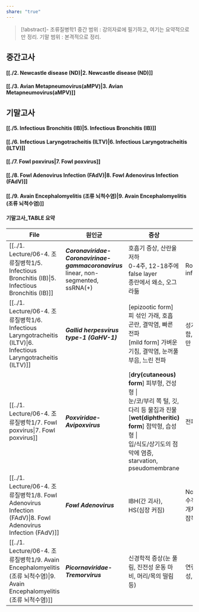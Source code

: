 ```yaml
---
share: "true"
---
```

>[!abstract]- 조류질병학1
>중간 범위 : 강의자료에 필기하고, 여기는 요약적으로만 정리.
>기말 범위 : 본격적으로 정리.

## 중간고사

#### [[./2. Newcastle disease (ND)|2. Newcastle disease (ND)]]
#### [[./3. Avian Metapneumovirus(aMPV)|3. Avian Metapneumovirus(aMPV)]]

## 기말고사
#### [[./5. Infectious Bronchitis (IB)|5. Infectious Bronchitis (IB)]]
#### [[./6. Infectious Laryngotracheitis (ILTV)|6. Infectious Laryngotracheitis (ILTV)]]
#### [[./7. Fowl poxvirus|7. Fowl poxvirus]]
#### [[./8. Fowl Adenovirus Infection (FAdV)|8. Fowl Adenovirus Infection (FAdV)]]
#### [[./9. Avain Encephalomyelitis (조류 뇌척수염)|9. Avain Encephalomyelitis (조류 뇌척수염)]]

#### 기말고사_TABLE 요약


| File                                                                                                              | 원인균                                                                                   | 증상                                                                                                                                                                | 특징                                       |
| ----------------------------------------------------------------------------------------------------------------- | ------------------------------------------------------------------------------------- | ----------------------------------------------------------------------------------------------------------------------------------------------------------------- | ---------------------------------------- |
| [[../1. Lecture/06-4. 조류질병학1/5. Infectious Bronchitis (IB)\|5. Infectious Bronchitis (IB)]]                   | ***Coronaviridae-Coronavirinae-gammacoronavirus***<br>linear, non-segmented, ssRNA(+) | 호흡기 증상, 산란율 저하<br>0-4주, 12-18주에 false layer<br>종란에서 왜소, 오그라듦                                                                                                      | Rolling infection                        |
| [[../1. Lecture/06-4. 조류질병학1/6. Infectious Laryngotracheitis (ILTV)\|6. Infectious Laryngotracheitis (ILTV)]] | ***Gallid herpesvirus type-1 (GaHV-1)***                                              | [epizootic form] 피 섞인 가래, 호흡 곤란, 결막염, 빠른 전파<br>[mild form] 가벼운 기침, 결막염, 눈꺼풀 부음, 느린 전파                                                                             | 성계에서 증상 심함, live vaccine만 사용             |
| [[../1. Lecture/06-4. 조류질병학1/7. Fowl poxvirus\|7. Fowl poxvirus]]                                             | ***Poxviridae-Avipoxvirus***                                                          | [**dry(cutaneous) form**] 피부형, 건성형 \| <br>눈/코/부리 쪽 털, 깃, 다리 등 물집과 진물<br>[**wet(diphtheritic) form**] 점막형, 습성형 \| <br>입/식도/상기도의 점막에 염증, starvation, pseudomembrane | 전파 느림                                    |
| [[../1. Lecture/06-4. 조류질병학1/8. Fowl Adenovirus Infection (FAdV)\|8. Fowl Adenovirus Infection (FAdV)]]       | ***Fowl Adenovirus***                                                                 | IBH(간 괴사), HS(심장 커짐)                                                                                                                                              | Nonenveloped, 수직감염, 어린 개체에서 심함, 잠복기 1-2일 |
| [[../1. Lecture/06-4. 조류질병학1/9. Avain Encephalomyelitis (조류 뇌척수염)\|9. Avain Encephalomyelitis (조류 뇌척수염)]]     | ***Picornaviridae-Tremorvirus***                                                      | 신경학적 증상(눈 풀림, 진전성 운동 마비, 머리/목의 떨림 등)                                                                                                                              | 연령 관련 저항성, 수직 감염                         |


